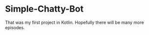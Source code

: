 # Simple-Chatty-Bot

That was my first project in Kotlin. Hopefully there will be many more episodes.
